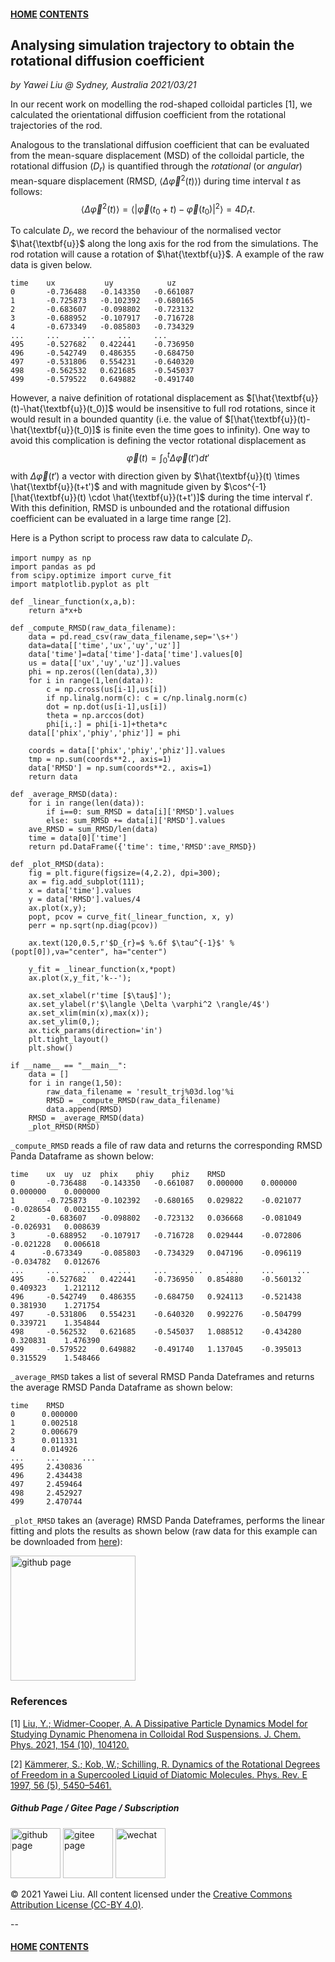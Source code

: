 #### [HOME](../../index.html) [CONTENTS](../index.html)

## Analysing simulation trajectory to obtain the rotational diffusion coefficient
 
*by Yawei Liu  @ Sydney, Australia 2021/03/21*

In our recent work on modelling the rod-shaped colloidal particles [1], we calculated the orientational diffusion coefficient from the rotational trajectories of the rod.

Analogous to the translational diffusion coefficient that can be evaluated from
the mean-square displacement (MSD) of the colloidal particle, the rotational diffusion ($D_{r}$) is quantified through the *rotational* (or *angular*) mean-square displacement (RMSD, $\langle \Delta \vec{\varphi}^2(t) \rangle$) during time interval $t$ as follows:
$$\langle \Delta \vec{\varphi}^2(t) \rangle= \langle | \vec{\varphi}(t_0+t)-\vec{\varphi}(t_0)|^2 \rangle = 4D_{r} t.$$

To calculate $D_{r}$, we record the behaviour of the normalised vector $\hat{\textbf{u}}$ along the long axis for the rod from the simulations. The rod rotation will cause a rotation of $\hat{\textbf{u}}$. A example of the raw data is given below.

```
time    ux           uy            uz
0 	    -0.736488 	-0.143350 	-0.661087
1 	    -0.725873 	-0.102392 	-0.680165
2 	    -0.683607 	-0.098802 	-0.723132
3 	    -0.688952 	-0.107917 	-0.716728
4 	    -0.673349 	-0.085803 	-0.734329
... 	... 	... 	... 	...
495 	-0.527682 	0.422441 	-0.736950
496 	-0.542749 	0.486355 	-0.684750
497 	-0.531806 	0.554231 	-0.640320
498 	-0.562532 	0.621685 	-0.545037
499 	-0.579522 	0.649882 	-0.491740
```

However, a naive definition of rotational displacement as $[\hat{\textbf{u}}(t)-\hat{\textbf{u}}(t_0)]$ would be insensitive to full rod rotations, since it would result in a bounded quantity (i.e. the value of $[\hat{\textbf{u}}(t)-\hat{\textbf{u}}(t_0)]$ is finite even the time goes to infinity). One way to avoid this complication is defining the vector rotational displacement as
$$\vec{\varphi}(t)=\int_{0}^{t} \Delta \vec{\varphi}(t') dt'$$
with $\Delta \vec{\varphi}(t')$ a vector with direction given by $\hat{\textbf{u}}(t) \times \hat{\textbf{u}}(t+t')$ and with magnitude given by $\cos^{-1}[\hat{\textbf{u}}(t) \cdot \hat{\textbf{u}}(t+t')]$ during the time interval $t'$. With this definition, RMSD is unbounded and the rotational diffusion coefficient can be evaluated in a large time range [2].


Here is a Python script to process raw data to calculate $D_{r}$.

```
import numpy as np 
import pandas as pd
from scipy.optimize import curve_fit
import matplotlib.pyplot as plt

def _linear_function(x,a,b):
    return a*x+b

def _compute_RMSD(raw_data_filename):
    data = pd.read_csv(raw_data_filename,sep='\s+')
    data=data[['time','ux','uy','uz']]
    data['time']=data['time']-data['time'].values[0]
    us = data[['ux','uy','uz']].values
    phi = np.zeros((len(data),3))
    for i in range(1,len(data)):
        c = np.cross(us[i-1],us[i])
        if np.linalg.norm(c): c = c/np.linalg.norm(c)
        dot = np.dot(us[i-1],us[i])
        theta = np.arccos(dot)
        phi[i,:] = phi[i-1]+theta*c
    data[['phix','phiy','phiz']] = phi
    
    coords = data[['phix','phiy','phiz']].values
    tmp = np.sum(coords**2., axis=1)
    data['RMSD'] = np.sum(coords**2., axis=1)
    return data

def _average_RMSD(data):
    for i in range(len(data)):
        if i==0: sum_RMSD = data[i]['RMSD'].values
        else: sum_RMSD += data[i]['RMSD'].values
    ave_RMSD = sum_RMSD/len(data)
    time = data[0]['time']
    return pd.DataFrame({'time': time,'RMSD':ave_RMSD})
    
def _plot_RMSD(data):
    fig = plt.figure(figsize=(4,2.2), dpi=300);
    ax = fig.add_subplot(111);
    x = data['time'].values
    y = data['RMSD'].values/4
    ax.plot(x,y);
    popt, pcov = curve_fit(_linear_function, x, y)
    perr = np.sqrt(np.diag(pcov))
    
    ax.text(120,0.5,r'$D_{r}=$ %.6f $\tau^{-1}$' %(popt[0]),va="center", ha="center")
    
    y_fit = _linear_function(x,*popt)
    ax.plot(x,y_fit,'k--');
    
    ax.set_xlabel(r'time [$\tau$]');
    ax.set_ylabel(r'$\langle \Delta \varphi^2 \rangle/4$')
    ax.set_xlim(min(x),max(x));
    ax.set_ylim(0,);
    ax.tick_params(direction='in')
    plt.tight_layout()
    plt.show()

if __name__ == "__main__":  
    data = []
    for i in range(1,50):
        raw_data_filename = 'result_trj%03d.log'%i
        RMSD = _compute_RMSD(raw_data_filename)
        data.append(RMSD)
    RMSD = _average_RMSD(data)
    _plot_RMSD(RMSD)
```

```_compute_RMSD``` reads a file of raw data and returns the corresponding RMSD Panda Dataframe as shown below:

```
time 	ux 	uy 	uz 	phix 	phiy 	phiz 	RMSD
0 	    -0.736488 	-0.143350 	-0.661087 	0.000000 	0.000000 	0.000000 	0.000000
1 	    -0.725873 	-0.102392 	-0.680165 	0.029822 	-0.021077 	-0.028654 	0.002155
2 	    -0.683607 	-0.098802 	-0.723132 	0.036668 	-0.081049 	-0.026931 	0.008639
3 	    -0.688952 	-0.107917 	-0.716728 	0.029444 	-0.072806 	-0.021228 	0.006618
4 	   -0.673349 	-0.085803 	-0.734329 	0.047196 	-0.096119 	-0.034782 	0.012676
... 	... 	... 	... 	... 	... 	... 	... 	...
495 	-0.527682 	0.422441 	-0.736950 	0.854880 	-0.560132 	0.409323 	1.212112
496 	-0.542749 	0.486355 	-0.684750 	0.924113 	-0.521438 	0.381930 	1.271754
497 	-0.531806 	0.554231 	-0.640320 	0.992276 	-0.504799 	0.339721 	1.354844
498 	-0.562532 	0.621685 	-0.545037 	1.088512 	-0.434280 	0.320831 	1.476390
499 	-0.579522 	0.649882 	-0.491740 	1.137045 	-0.395013 	0.315529 	1.548466
```

```_average_RMSD``` takes a list of several RMSD Panda Dateframes and returns the average RMSD Panda Dataframe as shown below:

```
time 	RMSD
0 	   0.000000
1 	   0.002518
2 	   0.006679
3 	   0.011331
4 	   0.014926
... 	... 	...
495 	2.430836
496 	2.434438
497 	2.459464
498 	2.452927
499 	2.470744
``` 
```_plot_RMSD``` takes an (average) RMSD Panda Dateframes, performs the linear fitting and plots the results as shown below (raw data for this example can be downloaded from <a href="data/rod_diffusion/20210321raw_data_rod_rotational_diffsuion.zip">here</a>):

<img src="images/rod_diffusion/rotational_diffusion.png" alt="github page" height="200" />

### References

[1] [Liu, Y.; Widmer-Cooper, A. A Dissipative Particle Dynamics Model for Studying Dynamic Phenomena in Colloidal Rod Suspensions. J. Chem. Phys. 2021, 154 (10), 104120.](https://aip.scitation.org/doi/10.1063/5.0041285)

[2] [Kämmerer, S.; Kob, W.; Schilling, R. Dynamics of the Rotational Degrees of Freedom in a Supercooled Liquid of Diatomic Molecules. Phys. Rev. E 1997, 56 (5), 5450–5461.](https://link.aps.org/doi/10.1103/PhysRevE.56.5450)


##### Github Page / Gitee Page / Subscription
<img src="images/github_yawei.png" alt="github page" width="80" height="80" />
<img src="images/gitee_yawei.png" alt="gitee page" width="80" height="80" />
<img src="images/wechat.png" alt="wechat" width="80" height="80" />

<footer>
    <script async src="//busuanzi.ibruce.info/busuanzi/2.3/busuanzi.pure.mini.js"></script>
    <span id="busuanzi_container_page_pv" style='display:none'>
      <h6>view <span id="busuanzi_value_page_pv">       </span> times</h6>
    </span>
</footer>

<p>&copy; 2021 Yawei Liu. All content licensed under the <a href="https://creativecommons.org/licenses/by/4.0/legalcode">Creative Commons Attribution License (CC-BY 4.0)</a>.</p>

--
#### [HOME](../../index.html) [CONTENTS](../index.html)
